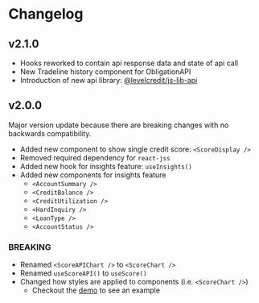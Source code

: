 # Changelog

## v2.1.0
* Hooks reworked to contain api response data and state of api call
* New Tradeline history component for ObligationAPI
* Introduction of new api library: [@levelcredit/js-lib-api](https://github.com/levelcredit/js-lib-api)

## v2.0.0

Major version update because there are breaking changes with no backwards compatibility.

* Added new component to show single credit score: `<ScoreDisplay />`
* Removed required dependency for `react-jss`
* Added new hook for insights feature: `useInsights()`
* Added new components for insights feature
  * `<AccountSummary />`
  * `<CreditBalance />`
  * `<CreditUtilization />`
  * `<HardInquiry />`
  * `<LoanType />`
  * `<AccountStatus />`

### BREAKING
* Renamed `<ScoreAPIChart />` to `<ScoreChart />`
* Renamed `useScoreAPI()` to `useScore()`
* Changed how styles are applied to components (i.e. `<ScoreChart />`)
  * Checkout the [demo](https://github.com/levelcredit/js-app-component-demo/blob/master/src/CreditAPI/score/ChartDemo.js) to see an example

